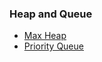 ### Heap and Queue

* [Max Heap](https://github.com/jiangxq18/leetcode/blob/master/Introduction-of-Algorithms/heap-and-queue/max_heap.cc)
* [Priority Queue](https://github.com/jiangxq18/leetcode/blob/master/Introduction-of-Algorithms/priority_queue.cc)